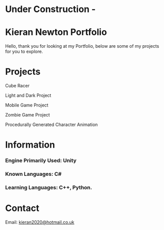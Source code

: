 <style>
</style>

# Under Construction - 

# Kieran Newton Portfolio
Hello, thank you for looking at my Portfolio, below are some of my projects for you to explore.

# Projects 
<p>Cube Racer</p>
<p>Light and Dark Project</p>
<p>Mobile Game Project</p>
<p>Zombie Game Project</p>
<p>Procedurally Generated Character Animation</p>

# Information
### Engine Primarily Used: Unity
### Known Languages: C#
### Learning Languages: C++, Python.

# Contact
Email: kieran2020@hotmail.co.uk
